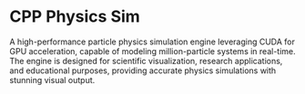 # CPP Physics Sim

A high-performance particle physics simulation engine leveraging CUDA for GPU acceleration, capable of modeling million-particle systems in real-time. The engine is designed for scientific visualization, research applications, and educational purposes, providing accurate physics simulations with stunning visual output.

<script type="application/json">
{
  "category": "programming simulation",
  "technologies": [
    "C++",
    "CUDA",
    "OpenGL",
    "Eigen",
    "CMake",
    "NVIDIA PhysX",
    "OpenMP",
    "Qt"
  ],
  "description": "A high-performance particle physics simulation engine leveraging CUDA for GPU acceleration, capable of modeling million-particle systems in real-time. The engine is designed for scientific visualization, research applications, and educational purposes, providing accurate physics simulations with stunning visual output.",
  "features": [
    "GPU-accelerated particle physics using CUDA",
    "Real-time rendering with OpenGL and modern shaders",
    "Collision detection and response algorithms",
    "Fluid dynamics and soft body simulation",
    "Multi-threading support with OpenMP",
    "Configurable physics parameters and scenarios",
    "Export capabilities for scientific analysis",
    "Cross-platform compatibility"
  ],
  "use_cases": [
    "Scientific research and academic studies",
    "Educational physics demonstrations",
    "Game development and interactive media",
    "Engineering simulation and prototyping",
    "Visual effects for film and animation",
    "Medical simulation and training applications"
  ],
  "technical_details": "The simulation engine is built in C++ with extensive use of modern C++17 features for performance and maintainability. CUDA kernels handle parallel computation of particle interactions, collision detection, and physics updates, achieving significant speedup over CPU-only implementations. The rendering pipeline uses OpenGL 4.5 with compute shaders for additional GPU-based processing. Spatial partitioning algorithms like octrees and spatial hashing optimize collision detection for large particle counts. The physics simulation implements Verlet integration for stability and supports various force models including gravitational, electromagnetic, and spring forces. Memory management is optimized for GPU usage with careful consideration of memory coalescing and bandwidth utilization. The system supports both rigid body and soft body physics, with deformable objects using mass-spring models. Real-time performance is maintained through level-of-detail techniques and adaptive time stepping. The user interface is built with Qt, providing intuitive controls for simulation parameters and real-time visualization options. Cross-platform compatibility is ensured through CMake build system and careful platform abstraction. The engine has been used in several research publications and educational institutions for physics simulation studies.",
  "difficulty": "expert",
  "tags": [
    "cpp",
    "cuda",
    "physics-simulation",
    "gpu-programming",
    "real-time",
    "scientific-computing"
  ]
}
</script>
